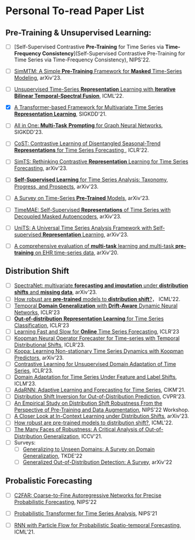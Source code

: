 # Personal To-read Paper List

## Pre-Training & Unsupervised Learning:

- [ ] [Self-Supervised Contrastive **Pre-Training** for Time Series via **Time-Frequency Consistency**](Self-Supervised Contrastive Pre-Training for Time Series via Time-Frequency Consistency), NIPS'22.
- [ ] [SimMTM: A Simple **Pre-Training** Framework for **Masked** Time-Series Modeling](https://arxiv.org/pdf/2302.00861.pdf), arXiv'23. 
- [ ] [Unsupervised Time-Series **Representation** Learning with **Iterative Bilinear Temporal-Spectral Fusion**](https://arxiv.org/pdf/2202.04770.pdf), ICML'22.
- [x] [A Transformer-based Framework for Multivariate Time Series **Representation Learning**](https://arxiv.org/pdf/2010.02803.pdf), SIGKDD'21.
- [ ] [All in One: **Multi-Task** **Prompting** for Graph Neural Networks](https://arxiv.org/pdf/2307.01504.pdf), SIGKDD'23.
- [ ] [CoST: Contrastive Learning of Disentangled Seasonal-Trend **Representations** for Time Series Forecasting ](https://arxiv.org/pdf/2202.01575.pdf), ICLR'22.
- [ ] [SimTS: Rethinking Contrastive **Representation** Learning for Time Series Forecasting](https://arxiv.org/abs/2303.18205), arXiv'23.
- [ ] [**Self-Supervised Learning** for Time Series Analysis: Taxonomy, Progress, and Prospects](https://arxiv.org/abs/2306.10125), arXiv'23.
- [ ] [A Survey on Time-Series **Pre-Trained** Models](https://arxiv.org/abs/2305.10716), arXiv'23.
- [ ] [TimeMAE: Self-Supervised **Representations** of Time Series with Decoupled Masked Autoencoders](https://arxiv.org/abs/2303.00320), arXiv'23.
- [ ] [UniTS: A Universal Time Series Analysis Framework with Self-supervised **Representation** Learning](https://arxiv.org/abs/2303.13804), arXiv'23.
- [ ] [A comprehensive evaluation of **multi-task** learning and multi-task **pre-training** on EHR time-series data](https://arxiv.org/abs/2007.10185), arXiv'20.



## Distribution Shift

- [ ] [SpectraNet: multivariate **forecasting and imputation** under **distribution shifts** and **missing data**](https://arxiv.org/pdf/2210.12515.pdf), arXiv'23.
- [ ] [How robust are **pre-trained** models to **distribution shift**?](https://openreview.net/pdf?id=VrICAK9UV8)， ICML'22.
- [ ] [Temporal **Domain Generalization** with **Drift-Aware** Dynamic Neural Networks](https://arxiv.org/pdf/2205.10664.pdf), ICLR'23
- [ ] [**Out-of-distribution** **Representation Learning** for Time Series Classification](https://arxiv.org/pdf/2209.07027.pdf), ICLR'23
- [ ] [Learning Fast and Slow for **Online** Time Series Forecasting](https://openreview.net/pdf?id=q-PbpHD3EOk), ICLR'23
- [ ] [Koopman Neural Operator Forecaster for Time-series with Temporal Distributional Shifts](https://arxiv.org/pdf/2210.03675.pdf), ICLR'23.
- [ ] [Koopa: Learning Non-stationary Time Series Dynamics with Koopman Predictors](https://arxiv.org/pdf/2305.18803.pdf), arXiv'23.
- [ ] [Contrastive Learning for Unsupervised Domain Adaptation of Time Series](https://arxiv.org/pdf/2206.06243.pdf), ICLR'23.
- [ ] [Domain Adaptation for Time Series Under Feature and Label Shifts](https://openreview.net/pdf?id=Xzfur8Blaf), ICLM'23.
- [ ] [AdaRNN: Adaptive Learning and Forecasting for Time Series](https://dl.acm.org/doi/pdf/10.1145/3459637.3482315?casa_token=d-jJehqJwiYAAAAA:vBpsMPp1Zfj2g4hU0MfIwf5CYM1uYKT-TItOm5uwWG0wYtLbbRKOH7y6JDPwC44zJ6NpprLlCxoFSQ), CIKM'21.
- [ ] [Distribution Shift Inversion for Out-of-Distribution Prediction](https://openaccess.thecvf.com/content/CVPR2023/papers/Yu_Distribution_Shift_Inversion_for_Out-of-Distribution_Prediction_CVPR_2023_paper.pdf), CVPR'23.
- [ ] [An Empirical Study on Distribution Shift Robustness From the Perspective of Pre-Training and Data Augmentation](https://openreview.net/pdf?id=TCydh8ywpQ), NIPS'22 Workshop.
- [ ] [A Closer Look at In-Context Learning under Distribution Shifts](https://arxiv.org/pdf/2305.16704.pdf), arXiv'23.
- [ ] [How robust are pre-trained models to distribution shift?](https://openreview.net/pdf?id=VrICAK9UV8), ICML'22.
- [ ] [The Many Faces of Robustness: A Critical Analysis of Out-of-Distribution Generalization](https://arxiv.org/pdf/2006.16241.pdf), ICCV'21.
- [ ] Surveys:
  - [ ] [Generalizing to Unseen Domains: A Survey on Domain Generalization](https://arxiv.org/pdf/2103.03097.pdf), TKDE'22
  - [ ] [Generalized Out-of-Distribution Detection: A Survey](https://arxiv.org/pdf/2110.11334.pdf), arXiv'22

## Probalistic Forecasting

- [ ] [C2FAR: Coarse-to-Fine Autoregressive Networks for Precise Probabilistic Forecasting](https://openreview.net/pdf?id=lHuPdoHBxbg), NIPS'22
- [ ] [Probabilistic Transformer for Time Series Analysis](https://openreview.net/pdf?id=HfpNVDg3ExA), NIPS'21
- [ ] [RNN with Particle Flow for Probabilistic Spatio-temporal Forecasting](http://proceedings.mlr.press/v139/pal21b/pal21b.pdf), ICML'21.

